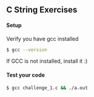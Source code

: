 

## C String Exercises


#### Setup
Verify you have gcc installed
```bash
$ gcc --version
```

If GCC is not installed, install it :)

#### Test your code
```bash
$ gcc challenge_1.c && ./a.out
```
